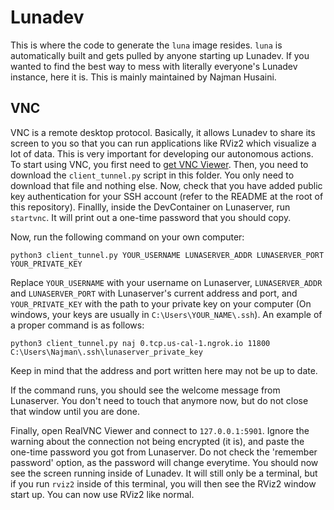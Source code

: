 # Lunadev

This is where the code to generate the `luna` image resides. `luna` is automatically built and gets pulled by anyone starting up Lunadev. If you wanted to find the best way to mess with literally everyone's Lunadev instance, here it is. This is mainly maintained by Najman Husaini.

## VNC

VNC is a remote desktop protocol. Basically, it allows Lunadev to share its screen to you so that you can run applications like RViz2 which visualize a lot of data. This is very important for developing our autonomous actions. To start using VNC, you first need to [get VNC Viewer](https://www.realvnc.com/en/connect/download/viewer/). Then, you need to download the `client_tunnel.py` script in this folder. You only need to download that file and nothing else. Now, check that you have added public key authentication for your SSH account (refer to the README at the root of this repository). Finallly, inside the DevContainer on Lunaserver, run `startvnc`. It will print out a one-time password that you should copy.

Now, run the following command on your own computer:

`python3 client_tunnel.py YOUR_USERNAME LUNASERVER_ADDR LUNASERVER_PORT YOUR_PRIVATE_KEY`

Replace `YOUR_USERNAME` with your username on Lunaserver, `LUNASERVER_ADDR` and `LUNASERVER_PORT` with Lunaserver's current address and port, and `YOUR_PRIVATE_KEY` with the path to your private key on your computer (On windows, your keys are usually in `C:\Users\YOUR_NAME\.ssh`). An example of a proper command is as follows:

`python3 client_tunnel.py naj 0.tcp.us-cal-1.ngrok.io 11800 C:\Users\Najman\.ssh\lunaserver_private_key`

Keep in mind that the address and port written here may not be up to date.

If the command runs, you should see the welcome message from Lunaserver. You don't need to touch that anymore now, but do not close that window until you are done.

Finally, open RealVNC Viewer and connect to `127.0.0.1:5901`. Ignore the warning about the connection not being encrypted (it is), and paste the one-time password you got from Lunaserver. Do not check the 'remember password' option, as the password will change everytime. You should now see the screen running inside of Lunadev. It will still only be a terminal, but if you run `rviz2` inside of this terminal, you will then see the RViz2 window start up. You can now use RViz2 like normal.
